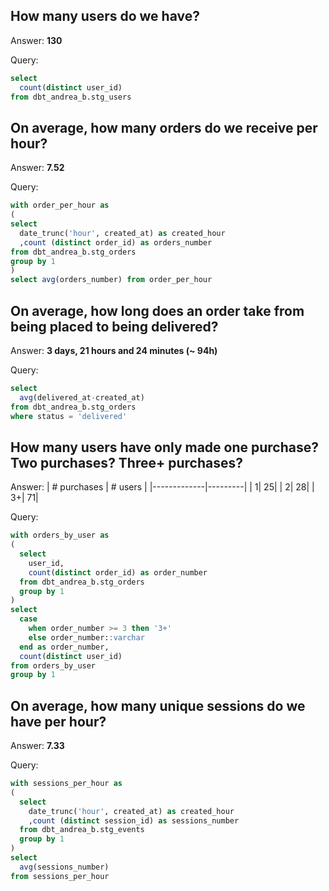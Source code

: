 ## How many users do we have?
Answer: **130**

Query:
``` sql
select 
  count(distinct user_id)
from dbt_andrea_b.stg_users
```

## On average, how many orders do we receive per hour?
Answer: **7.52**

Query:
``` sql
with order_per_hour as
(
select
  date_trunc('hour', created_at) as created_hour
  ,count (distinct order_id) as orders_number
from dbt_andrea_b.stg_orders
group by 1
)
select avg(orders_number) from order_per_hour
```

## On average, how long does an order take from being placed to being delivered?
Answer: **3 days, 21 hours and 24 minutes (~ 94h)**

Query:
``` sql
select 
  avg(delivered_at-created_at) 
from dbt_andrea_b.stg_orders 
where status = 'delivered'
```

## How many users have only made one purchase? Two purchases? Three+ purchases?
Answer:
| # purchases | # users |
|-------------|---------|
|            1|       25|
|            2|       28|
|           3+|       71|

Query:
``` sql
with orders_by_user as
(
  select
    user_id,
    count(distinct order_id) as order_number
  from dbt_andrea_b.stg_orders
  group by 1
)
select
  case 
    when order_number >= 3 then '3+'
    else order_number::varchar
  end as order_number,
  count(distinct user_id)
from orders_by_user
group by 1
```

## On average, how many unique sessions do we have per hour?
Answer: **7.33**

Query:
``` sql
with sessions_per_hour as
(
  select
    date_trunc('hour', created_at) as created_hour
    ,count (distinct session_id) as sessions_number
  from dbt_andrea_b.stg_events
  group by 1
)
select
  avg(sessions_number)
from sessions_per_hour
```